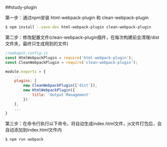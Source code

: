 ##study-plugin

第一步：通过npm安装 html-webpack-plugin 和 clean-webpack-plugin

```bash
$ npm install --save-dev html-webpack-plugin clean-webpack-plugin
```

第二步：修改配置文件(clean-webpack-plugin插件，在每次构建前会清理/dist文件夹，最终只生成用到的文件)

```javascript
//webapck.config.js
const HtmlWebpackPlugin = require('html-webpack-plugin');
const CleanWebpackPlugin = require('clean-webpack-plugin');

module.exports = {
	...
	plugins: [
		new CleanWebpackPlugin(['dist']),
		new HtmlWebpackPlugin({
			title: 'Output Management'
		})
	],
	...
}
```

第三步：在命令行执行以下命令，将自动生成index.html文件，js文件打包后，会自动添加到index.html文件内

```bash
$ npm run webpack
```


